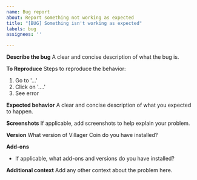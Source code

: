 ```yaml
---
name: Bug report
about: Report something not working as expected
title: "[BUG] Something isn't working as expected"
labels: bug
assignees: ''

---
```


**Describe the bug**
A clear and concise description of what the bug is.

**To Reproduce**
Steps to reproduce the behavior:
1. Go to '...'
2. Click on '....'
3. See error

**Expected behavior**
A clear and concise description of what you expected to happen.

**Screenshots**
If applicable, add screenshots to help explain your problem.

**Version**
What version of Villager Coin do you have installed?

**Add-ons**
 - If applicable, what add-ons and versions do you have installed?

**Additional context**
Add any other context about the problem here.
